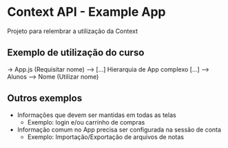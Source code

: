 # Context API - Example App

Projeto para relembrar a utilização da Context

## Exemplo de utilização do curso
-> App.js (Requisitar nome)
    --> [...] Hierarquia de App complexo [...]
        --> Alunos
            --> Nome (Utilizar nome)

## Outros exemplos
* Informações que devem ser mantidas em todas as telas
    * Exemplo: login e/ou carrinho de compras
* Informação comum no App precisa ser configurada na sessão de conta
    * Exemplo: Importação/Exportação de arquivos de notas